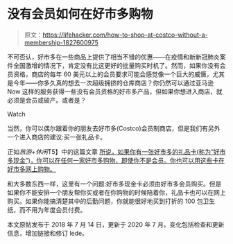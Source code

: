 # 没有会员如何在好市多购物

> 原文：<https://lifehacker.com/how-to-shop-at-costco-without-a-membership-1827600975>

不可否认，好市多在一些商品上提供了相当不错的优惠——在疫情和新新冠肺炎案件全国激增的情况下，肯定没有比这更好的批量购买时机了。然而，如果你没有会员资格，商店的每年 60 美元以上的会员要求可能会感觉像一个巨大的威慑，尤其是今年——你多久真的想去一次超级拥挤的仓库商店？你仍然可以通过亚马逊 Now 这样的服务获得一些没有会员资格的好市多产品，但如果你想进入商店，就必须是会员或破产。或者是？

Watch

当然，你可以偶尔跟着你的朋友去好市多(Costco)会员制商店，但是我们有另外一个进入商店的建议:买一张礼品卡。

正如*旅游+休闲*T5】中的这篇文章 [所说，如果你有一张好市多的礼品卡(称为“好市多现金”)，你可以在任何一家好市多购物，即使你不是会员。你也可以用这些卡在好市多网上购物。](https://www.travelandleisure.com/syndication/how-to-shop-at-costco-without-membership-card) 

和大多数东西一样，这里有一个问题:好市多现金卡必须由好市多会员购买。但是如果你不能安排一个朋友帮你买或者在你购物的时候陪着你，礼品卡也可以在网上购买。如果你能搞清楚其中的后勤问题，你就能很好地买到打折的 100 包卫生纸，而不用为年度会员付费。

本文原帖发布于 2018 年 7 月 14 日，更新于 2020 年 7 月。变化包括检查和更新信息，增加链接和修订 lede。